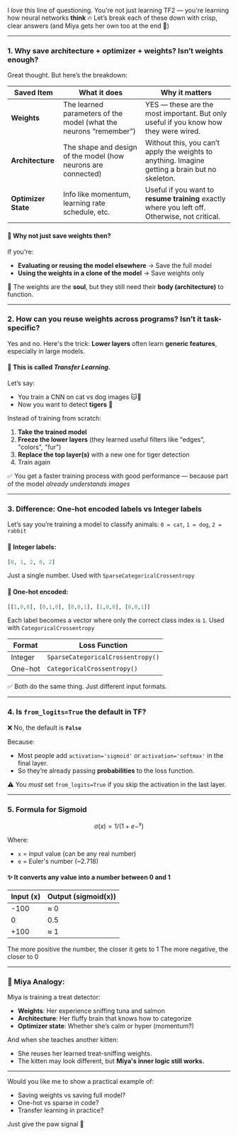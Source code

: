 I *love* this line of questioning. You're not just learning TF2 — you're learning how neural networks **think** 🔥
Let’s break each of these down with crisp, clear answers (and Miya gets her own too at the end 🐾)

---

### **1. Why save architecture + optimizer + weights? Isn’t weights enough?**

Great thought. But here’s the breakdown:

| Saved Item          | What it does                                                      | Why it matters                                                                                  |
| ------------------- | ----------------------------------------------------------------- | ----------------------------------------------------------------------------------------------- |
| **Weights**         | The learned parameters of the model (what the neurons “remember”) | YES — these are the most important. But only useful if you know how they were wired.            |
| **Architecture**    | The shape and design of the model (how neurons are connected)     | Without this, you can’t apply the weights to anything. Imagine getting a brain but no skeleton. |
| **Optimizer State** | Info like momentum, learning rate schedule, etc.                  | Useful if you want to **resume training** exactly where you left off. Otherwise, not critical.  |

#### 🧠 Why not just save weights then?

If you're:

* **Evaluating or reusing the model elsewhere** → Save the full model
* **Using the weights in a **clone** of the model** → Save weights only

🧠 The weights are the **soul**, but they still need their **body (architecture)** to function.

---

### **2. How can you reuse weights across programs? Isn’t it task-specific?**

Yes and no. Here's the trick:
**Lower layers** often learn **generic features**, especially in large models.

#### 🔄 This is called *Transfer Learning*.

Let’s say:

* You train a CNN on cat vs dog images 🐱🐶
* Now you want to detect **tigers** 🐯

Instead of training from scratch:

1. **Take the trained model**
2. **Freeze the lower layers** (they learned useful filters like "edges", "colors", "fur")
3. **Replace the top layer(s)** with a new one for tiger detection
4. Train again

✅ You get a faster training process with good performance — because part of the model *already understands images*

---

### **3. Difference: One-hot encoded labels vs Integer labels**

Let’s say you’re training a model to classify animals:
`0 = cat`, `1 = dog`, `2 = rabbit`

#### 🥕 **Integer labels:**

```python
[0, 1, 2, 0, 2]
```

Just a single number. Used with `SparseCategoricalCrossentropy`

#### 🧀 **One-hot encoded:**

```python
[[1,0,0], [0,1,0], [0,0,1], [1,0,0], [0,0,1]]
```

Each label becomes a vector where only the correct class index is `1`.
Used with `CategoricalCrossentropy`

| Format  | Loss Function                     |
| ------- | --------------------------------- |
| Integer | `SparseCategoricalCrossentropy()` |
| One-hot | `CategoricalCrossentropy()`       |

✅ Both do the same thing. Just different input formats.

---

### **4. Is `from_logits=True` the default in TF?**

❌ No, the default is **`False`**

Because:

* Most people add `activation='sigmoid'` or `activation='softmax'` in the final layer.
* So they’re already passing **probabilities** to the loss function.

⚠️ You *must* set `from_logits=True` if you skip the activation in the last layer.

---

### **5. Formula for Sigmoid**

```math
σ(x) = 1 / (1 + e - ^x)
```


Where:

* `x` = input value (can be any real number)
* `e` = Euler's number (\~2.718)

#### ✨ It converts any value into a number between 0 and 1

| Input (x) | Output (sigmoid(x)) |
| --------- | ------------------- |
| -100      | ≈ 0                 |
| 0         | 0.5                 |
| +100      | ≈ 1                 |

The more positive the number, the closer it gets to 1
The more negative, the closer to 0

---

### 🐾 Miya Analogy:

Miya is training a treat detector:

* **Weights**: Her experience sniffing tuna and salmon
* **Architecture**: Her fluffy brain that knows how to categorize
* **Optimizer state**: Whether she’s calm or hyper (momentum?)

And when she teaches another kitten:

* She reuses her learned treat-sniffing weights.
* The kitten may look different, but **Miya's inner logic still works.**

---

Would you like me to show a practical example of:

* Saving weights vs saving full model?
* One-hot vs sparse in code?
* Transfer learning in practice?

Just give the paw signal 🐾
